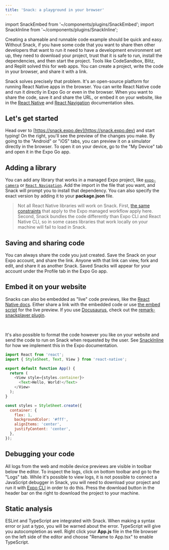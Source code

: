 ```yaml
---
title: 'Snack: a playground in your browser'
---
```


import SnackEmbed from '~/components/plugins/SnackEmbed';
import SnackInline from '~/components/plugins/SnackInline';

Creating a shareable and runnable code example should be quick and easy. Without Snack, if you have some code that you want to share then other developers that want to run it need to have a development environment set up, they need to download your project, trust that it is safe to run, install the dependencies, and then start the project. Tools like CodeSandbox, Blitz, and Replit solved this for web apps. You can create a project, write the code in your browser, and share it with a link.

Snack solves precisely that problem. It's an open-source platform for running React Native apps in the browser. You can write React Native code and run it directly in Expo Go or even in the browser. When you want to share the code, save it and share the URL, or embed it on your website, like in the [React Native](http://reactnative.dev/) and [React Navigation](https://reactnavigation.org/) documentation sites.

## Let's get started

Head over to [https://snack.expo.dev](https://snack.expo.dev) and start typing! On the right, you'll see the preview of the changes you make. By going to the "Android" or "iOS" tabs, you can preview it on a simulator directly in the browser. To open it on your device, go to the "My Device" tab and open it in the Expo Go app.

## Adding a library

You can add any library that works in a managed Expo project, like [`expo-camera`](../../versions/latest/sdk/camera.md) or [`React Navigation`](https://reactnavigation.org). Add the import in the file that you want, and Snack will prompt you to install that dependency. You can also specify the exact version by adding it to your **package.json** file.

> Not all React Native libraries will work on Snack. First, [the same constraints](../../workflow/using-libraries.md) that apply to the Expo managed workflow apply here. Second, Snack bundles the code differently than Expo CLI and React Native CLI, so in some cases libraries that work locally on your machine will fail to load in Snack.

## Saving and sharing code

You can always share the code you just created. Save the Snack on your Expo account, and share the link. Anyone with that link can view, fork and edit, and share it as another Snack. Saved Snacks will appear for your account under the Profile tab in the Expo Go app.

## Embed it on your website

Snacks can also be embedded as "live" code previews, like the [React Native docs](https://reactnative.dev/docs/intro-react#your-first-component). Either share a link with the embedded code or use [the embed script](https://github.com/expo/snack/blob/main/docs/embedding-snacks.md) for the live preview. If you use [Docusaurus](https://docusaurus.io/), check out the [remark-snackplayer plugin](https://github.com/facebook/react-native-website/tree/master/plugins/remark-snackplayer).

<SnackEmbed snackId="@brents/hello-world" preview />

<br />

It's also possible to format the code however you like on your website and send the code to run on Snack when requested by the user. See [SnackInline](https://github.com/expo/expo/tree/main/docs/components/plugins/SnackInline.tsx) for how we implement this in the Expo documentation.

<SnackInline>

```js
import React from 'react';
import { StyleSheet, Text, View } from 'react-native';

export default function App() {
  return (
    <View style={styles.container}>
      <Text>Hello, World!</Text>
    </View>
  );
}

const styles = StyleSheet.create({
  container: {
    flex: 1,
    backgroundColor: '#fff',
    alignItems: 'center',
    justifyContent: 'center',
  },
});
```

</SnackInline>

## Debugging your code

All logs from the web and mobile device previews are visible in toolbar below the editor. To inspect the logs, click on bottom toolbar and go to the "Logs" tab. While it's possible to view logs, it is not possible to connect a JavaScript debugger in Snack, you will need to download your project and run it with [Expo CLI](/workflow/expo-cli) in order to do this. Press the download button in the header bar on the right to download the project to your machine.

## Static analysis

ESLint and TypeScript are integrated with Snack. When making a syntax error or just a typo, you will be warned about the error. TypeScript will give you autocompletion as well. Right click your **App.js** file in the file browser on the left side of the editor and choose "Rename to App.tsx" to enable TypeScript.
